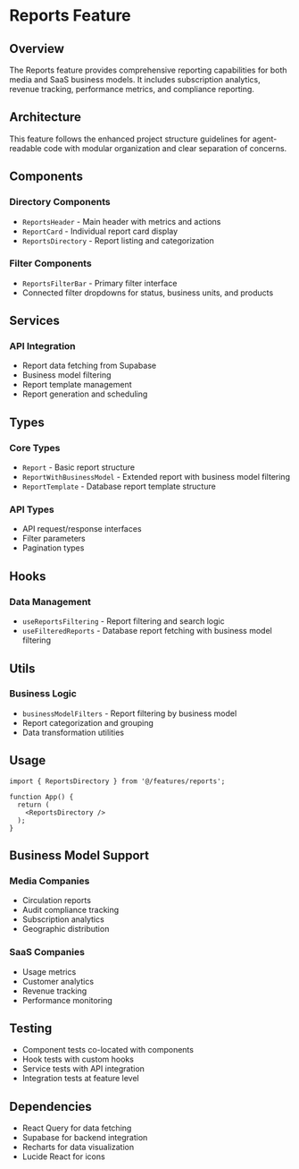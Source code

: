 # Reports Feature

## Overview

The Reports feature provides comprehensive reporting capabilities for both media and SaaS business models. It includes subscription analytics, revenue tracking, performance metrics, and compliance reporting.

## Architecture

This feature follows the enhanced project structure guidelines for agent-readable code with modular organization and clear separation of concerns.

## Components

### Directory Components
- `ReportsHeader` - Main header with metrics and actions
- `ReportCard` - Individual report card display
- `ReportsDirectory` - Report listing and categorization

### Filter Components  
- `ReportsFilterBar` - Primary filter interface
- Connected filter dropdowns for status, business units, and products

## Services

### API Integration
- Report data fetching from Supabase
- Business model filtering
- Report template management
- Report generation and scheduling

## Types

### Core Types
- `Report` - Basic report structure
- `ReportWithBusinessModel` - Extended report with business model filtering
- `ReportTemplate` - Database report template structure

### API Types
- API request/response interfaces
- Filter parameters
- Pagination types

## Hooks

### Data Management
- `useReportsFiltering` - Report filtering and search logic
- `useFilteredReports` - Database report fetching with business model filtering

## Utils

### Business Logic
- `businessModelFilters` - Report filtering by business model
- Report categorization and grouping
- Data transformation utilities

## Usage

```tsx
import { ReportsDirectory } from '@/features/reports';

function App() {
  return (
    <ReportsDirectory />
  );
}
```

## Business Model Support

### Media Companies
- Circulation reports
- Audit compliance tracking
- Subscription analytics
- Geographic distribution

### SaaS Companies  
- Usage metrics
- Customer analytics
- Revenue tracking
- Performance monitoring

## Testing

- Component tests co-located with components
- Hook tests with custom hooks
- Service tests with API integration
- Integration tests at feature level

## Dependencies

- React Query for data fetching
- Supabase for backend integration
- Recharts for data visualization
- Lucide React for icons